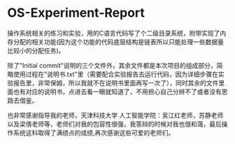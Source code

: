 # OS-Experiment-Report
操作系统相关的练习和实验，用的C语言代码写了个二级目录系统，附带实现了内存分配的相关功能(因为这个功能的代码底层结构是链表所以只能处理一些数据量比较小的分配任务)。

除了"Initial commit"说明的三个文件外，其余文件都是本次项目的组成部分，简略使用过程在"说明书.txt"里（需要配合实验报告去运行代码，因为详细步骤在实验报告里，非常保姆，所以我就不在说明书里面再写一次了），同时其余的文件里面也有对应的说明书，点进去看一眼就知道了，不用担心自己分辨不了或者没有思路去借鉴。

也非常感谢指导我的老师，天津科技大学 人工智能学院：吴江红老师，苏静老师以及梁倩老师等，老师们对我的包容性很强，我答辩的时候对我也很和蔼，最后操作系统这科取得了满绩点的成绩,再次感谢这些可爱的老师们。
